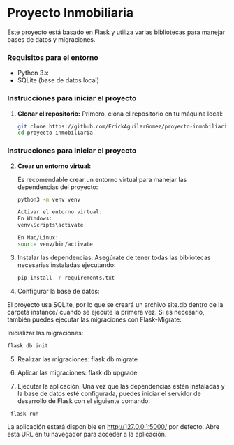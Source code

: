 # Proyecto Inmobiliaria

Este proyecto está basado en Flask y utiliza varias bibliotecas para manejar bases de datos y migraciones.

### Requisitos para el entorno

- Python 3.x
- SQLite (base de datos local)

### Instrucciones para iniciar el proyecto

1. **Clonar el repositorio:**
   Primero, clona el repositorio en tu máquina local:
   ```bash
   git clone https://github.com/ErickAguilarGomez/proyecto-inmobiliaria.git
   cd proyecto-inmobiliaria
   ```

### Instrucciones para iniciar el proyecto

2. **Crear un entorno virtual:**

   Es recomendable crear un entorno virtual para manejar las dependencias del proyecto:

   ```bash
   python3 -m venv venv
   ```

   ```bash
   Activar el entorno virtual:
   En Windows:
   venv\Scripts\activate

   En Mac/Linux:
   source venv/bin/activate
   ```

3. Instalar las dependencias:
   Asegúrate de tener todas las bibliotecas necesarias instaladas ejecutando:

   ```bash
   pip install -r requirements.txt
   ```

4. Configurar la base de datos:

El proyecto usa SQLite, por lo que se creará un archivo site.db dentro de la carpeta instance/ cuando se ejecute la primera vez. Si es necesario, también puedes ejecutar las migraciones con Flask-Migrate:

Inicializar las migraciones:

```bash
flask db init
```

5. Realizar las migraciones:
   flask db migrate

6. Aplicar las migraciones:
   flask db upgrade
   
7. Ejecutar la aplicación:
   Una vez que las dependencias estén instaladas y la base de datos esté configurada, puedes iniciar el servidor de desarrollo de Flask con el siguiente comando:

```bash
 flask run
```

La aplicación estará disponible en http://127.0.0.1:5000/ por defecto. Abre esta URL en tu navegador para acceder a la aplicación.
